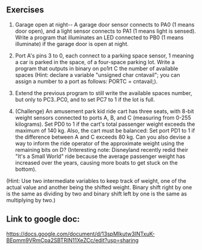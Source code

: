 ## Exercises

1. Garage open at night-- A garage door sensor connects to PA0 (1 means door open), and a light sensor connects to PA1 (1 means light is sensed). Write a program that illuminates an LED connected to PB0 (1 means illuminate) if the garage door is open at night.

2. Port A's pins 3 to 0, each connect to a parking space sensor, 1 meaning a car is parked in the space, of a four-space parking lot. Write a program that outputs in binary on po1rt C the number of available spaces (Hint: declare a variable "unsigned char cntavail"; you can assign a number to a port as follows: 
PORTC = cntavail;).

3. Extend the previous program to still write the available spaces number, but only to PC3..PC0, and to set PC7 to 1 if the lot is full.

4. (Challenge) An amusement park kid ride cart has three seats, with 8-bit weight sensors connected to ports A, B, and C (measuring from 0-255 kilograms). Set PD0 to 1 if the cart's total passenger weight exceeds the maximum of 140 kg. Also, the cart must be balanced: Set port PD1 to 1 if the difference between A and C exceeds 80 kg. Can you also devise a way to inform the ride operator of the approximate weight using the remaining bits on D? (Interesting note: Disneyland recently redid their "It's a Small World" ride because the average passenger weight has increased over the years, causing more boats to get stuck on the bottom).

(Hint: Use two intermediate variables to keep track of weight, one of the actual value and another being the shifted weight. Binary shift right by one is the same as dividing by two and binary shift left by one is the same as multiplying by two.)

## Link to google doc:

https://docs.google.com/document/d/13spMIkutw3INTxuK-BEpmm9VRmCpa2SBTRlN11XeZCc/edit?usp=sharing
